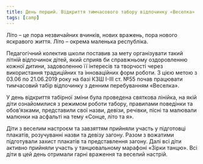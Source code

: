 ```yaml
---
title: День перший. Відкриття тимчасового табору відпочинку «Веселка»
tags: [camp]
---
```


Літо – це пора незвичайних вчинків, нових вражень, пора нового яскравого життя. Літо – окрема маленька республіка.

Педагогічний колектив школи поставив за мету організувати такий літній відпочинок дітей, який сприяв би справжньому оздоровленню кожної дитини, задоволенню її інтересів та творчості через використання традиційних та інноваційних форм роботи. З цією метою з 03.06 по 21.06.2019 року на базі КЗШ І-ІІІ ст. №55 почав працювати тимчасовий табір відпочинку з денним перебуванням «Веселка».

У день відкриття табірної зміни була проведена святкова лінійка, на якій діти ознайомилися з режимом роботи табору, правилами поведінки та обов’язками, представили свої назви, девізи, речівки, пісні та малювали малюнки на асфальті на тему «Сонце, літо та я».

Діти з веселим настроєм та завзяттям прийняли участь у підготовці плакатів, розучуванні назви та девізу загону. Разом з вожатими підготували захист плакатів та представлення загону. Далі всі діти активно прийняли участь у танцювальному марафоні «Зірки танцю». Всі діти в цей день отримали гарні враження та веселий настрій.

<youtube id="HzYBHR4aqTw"></youtube>

<slideshow></slideshow>
